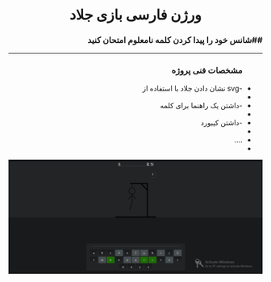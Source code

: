 <div style="direction: rtl;">
<h1 style="text-align: center;"> ورژن فارسی بازی جلاد </h1>
<h3>##شانس خود را پیدا کردن کلمه نامعلوم امتحان کنید </h3>
<hr/>

<ul>
<h3>مشخصات فنی پروژه</h3>
  <li>-svg نشان دادن جلاد با استفاده از <li>
  <li>-داشتن یک راهنما برای کلمه<li>
  <li>-داشتن کیبورد<li>
  <li>....<li>
</ul>
  </div>

  <img src="assets/images/sdvs.png">
